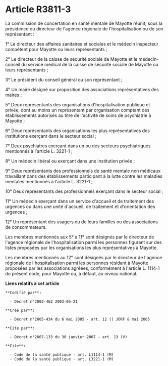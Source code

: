 # Article R3811-3

La commission de concertation en santé mentale de Mayotte réunit, sous la présidence du directeur de l'agence régionale de
l'hospitalisation ou de son représentant :

1° Le directeur des affaires sanitaires et sociales et le médecin inspecteur compétent pour Mayotte ou leurs représentants ;

2° Le directeur de la caisse de sécurité sociale de Mayotte et le médecin-conseil du service médical de la caisse de sécurité
sociale de Mayotte ou leurs représentants ;

3° Le président du conseil général ou son représentant ;

4° Un maire désigné sur proposition des associations représentatives des maires ;

5° Deux représentants des organisations d'hospitalisation publique et privée, dont au moins un représentant par organisation
comptant des établissements autorisés au titre de l'activité de soins de psychiatrie à Mayotte ;

6° Deux représentants des organisations les plus représentatives des institutions exerçant dans le secteur social ;

7° Deux psychiatres exerçant dans un ou des secteurs psychiatriques mentionnés à l'article L. 3221-1 ;

8° Un médecin libéral ou exerçant dans une institution privée ;

9° Deux représentants des professionnels de santé mentale non médicaux travaillant dans des établissements participant à la
lutte contre les maladies mentales mentionnés à l'article L. 3221-1 ;

10° Deux représentants des professionnels exerçant dans le secteur social ;

11° Un médecin exerçant dans un service d'accueil et de traitement des urgences ou dans une unité d'accueil, de traitement et
d'orientation des urgences ;

12° Un représentant des usagers ou de leurs familles ou des associations de consommateurs.

Les membres mentionnés aux 5° à 11° sont désignés par le directeur de l'agence régionale de l'hospitalisation parmi les
personnes figurant sur des listes proposées par les organisations les plus représentatives à Mayotte.

Les membres mentionnés au 12° sont désignés par le directeur de l'agence régionale de l'hospitalisation parmi les personnes
résidant à Mayotte proposées par les associations agréées, conformément à l'article L. 1114-1 du présent code, pour Mayotte
ou, à défaut, au niveau national.

**Liens relatifs à cet article**

	**Codifié par**:

	  - Décret n°2003-462 2003-05-21

	**Créé par**:

	  - Décret n°2005-434 du 6 mai 2005 - art. 12 () JORF 8 mai 2005

	**Cité par**:

	  - Décret n°2007-133 du 30 janvier 2007 - art. 13 (V)

	**Cite**:

	  - Code de la santé publique - art. L1114-1 (M)
	  - Code de la santé publique - art. L3221-1 (M)
